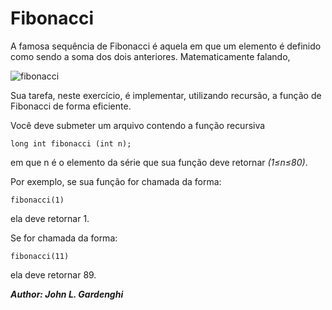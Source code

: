 # Fibonacci
A famosa sequência de Fibonacci é aquela em que um elemento é definido como sendo a soma dos dois anteriores. Matematicamente falando,

<img title="image1" alt="fibonacci" src="/questoes/image_fibonacci.png">

Sua tarefa, neste exercício, é implementar, utilizando recursão, a função de Fibonacci de forma eficiente.

Você deve submeter um arquivo contendo a função recursiva

```long int fibonacci (int n);```

em que n é o elemento da série que sua função deve retornar *(1≤n≤80)*.

Por exemplo, se sua função for chamada da forma:

```fibonacci(1)```

ela deve retornar 1.

Se for chamada da forma:

```fibonacci(11)```

ela deve retornar 89.

***Author: John L. Gardenghi***